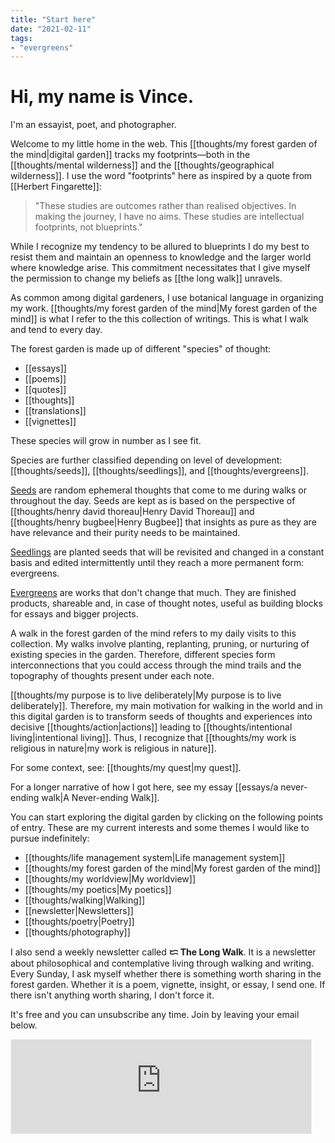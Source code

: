 ```yaml
---
title: "Start here"
date: "2021-02-11"
tags:
- "evergreens"
---
```


# Hi, my name is Vince.

I'm an essayist, poet, and photographer.

Welcome to my little home in the web. This [[thoughts/my forest garden of the mind|digital garden]] tracks my footprints—both in the [[thoughts/mental wilderness]] and the [[thoughts/geographical wilderness]]. I use the word "footprints" here as inspired by a quote from [[Herbert Fingarette]]:

>"These studies are outcomes rather than realised objectives. In making the journey, I have no aims. These studies are intellectual footprints, not blueprints."

While I recognize my tendency to be allured to blueprints I do my best to resist them and maintain an openness to knowledge and the larger world where knowledge arise. This commitment necessitates that I give myself the permission to change my beliefs as [[the long walk]] unravels.

As common among digital gardeners, I use botanical language in organizing my work. [[thoughts/my forest garden of the mind|My forest garden of the mind]] is what I refer to the this collection of writings. This is what I walk and tend to every day.

The forest garden is made up of different "species" of thought:
- [[essays]]
- [[poems]]
- [[quotes]]
- [[thoughts]]
- [[translations]]
- [[vignettes]]

These species will grow in number as I see fit.

Species are further classified depending on level of development: [[thoughts/seeds]], [[thoughts/seedlings]], and [[thoughts/evergreens]].

[Seeds](tags/seeds) are random ephemeral thoughts that come to me during walks or throughout the day. Seeds are kept as is based on the perspective of [[thoughts/henry david thoreau|Henry David Thoreau]] and [[thoughts/henry bugbee|Henry Bugbee]] that insights as pure as they are have relevance and their purity needs to be maintained.

[Seedlings](tags/seedlings) are planted seeds that will be revisited and changed in a constant basis and edited intermittently until they reach a more permanent form: evergreens.

[Evergreens](tags/evergreens) are works that don't change that much. They are finished products, shareable and, in case of thought notes, useful as building blocks for essays and bigger projects.

A walk in the forest garden of the mind refers to my daily visits to this collection. My walks involve planting, replanting, pruning, or nurturing of existing species in the garden. Therefore, different species form interconnections that you could access through the mind trails and the topography of thoughts present under each note.

[[thoughts/my purpose is to live deliberately|My purpose is to live deliberately]]. Therefore, my main motivation for walking in the world and in this digital garden is to transform seeds of thoughts and experiences into decisive [[thoughts/action|actions]] leading to [[thoughts/intentional living|intentional living]]. Thus, I recognize that [[thoughts/my work is religious in nature|my work is religious in nature]].

For some context, see: [[thoughts/my quest|my quest]].

For a longer narrative of how I got here, see my essay [[essays/a never-ending walk|A Never-ending Walk]].

You can start exploring the digital garden by clicking on the following points of entry. These are my current interests and some themes I would like to pursue indefinitely:

- [[thoughts/life management system|Life management system]]
- [[thoughts/my forest garden of the mind|My forest garden of the mind]]
- [[thoughts/my worldview|My worldview]]
- [[thoughts/my poetics|My poetics]]
- [[thoughts/walking|Walking]]
- [[newsletter|Newsletters]]
- [[thoughts/poetry|Poetry]]
- [[thoughts/photography]]

I also send a weekly newsletter called **ᜇ The Long Walk**. It is a newsletter about philosophical and contemplative living through walking and writing. Every Sunday, I ask myself whether there is something worth sharing in the forest garden. Whether it is a poem, vignette, insight, or essay, I send one. If there isn't anything worth sharing, I don't force it.

It's free and you can unsubscribe any time. Join by leaving your email below.

<iframe src="https://vinceimbat.substack.com/embed" width="480" height="150" style="border:1px solid #EEE; background:white;" frameborder="0" scrolling="no"></iframe>